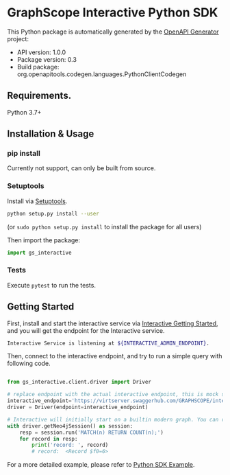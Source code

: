 # GraphScope Interactive Python SDK

This Python package is automatically generated by the [OpenAPI Generator](https://openapi-generator.tech) project:

- API version: 1.0.0
- Package version: 0.3
- Build package: org.openapitools.codegen.languages.PythonClientCodegen

## Requirements.

Python 3.7+

## Installation & Usage

### pip install

Currently not support, can only be built from source.

### Setuptools

Install via [Setuptools](http://pypi.python.org/pypi/setuptools).

```sh
python setup.py install --user
```
(or `sudo python setup.py install` to install the package for all users)

Then import the package:
```python
import gs_interactive
```

### Tests

Execute `pytest` to run the tests.

## Getting Started

First, install and start the interactive service via [Interactive Getting Started](https://graphscope.io/docs/src/interactive/getting_started), and you will get the endpoint for the Interactive service.

```bash
Interactive Service is listening at ${INTERACTIVE_ADMIN_ENDPOINT}.
```

Then, connect to the interactive endpoint, and try to run a simple query with following code.

```python

from gs_interactive.client.driver import Driver

# replace endpoint with the actual interactive endpoint, this is mock server just for testing.
interactive_endpoint='https://virtserver.swaggerhub.com/GRAPHSCOPE/interactive/1.0.0/'
driver = Driver(endpoint=interactive_endpoint)

# Interactive will initially start on a builtin modern graph. You can run a simple cypher query
with driver.getNeo4jSession() as session:
    resp = session.run('MATCH(n) RETURN COUNT(n);')
    for record in resp:
        print('record: ', record)
        # record:  <Record $f0=6>
```

For a more detailed example, please refer to [Python SDK Example](https://github.com/alibaba/GraphScope/src/interactive/sdk/examples/python/basic_example.py).



